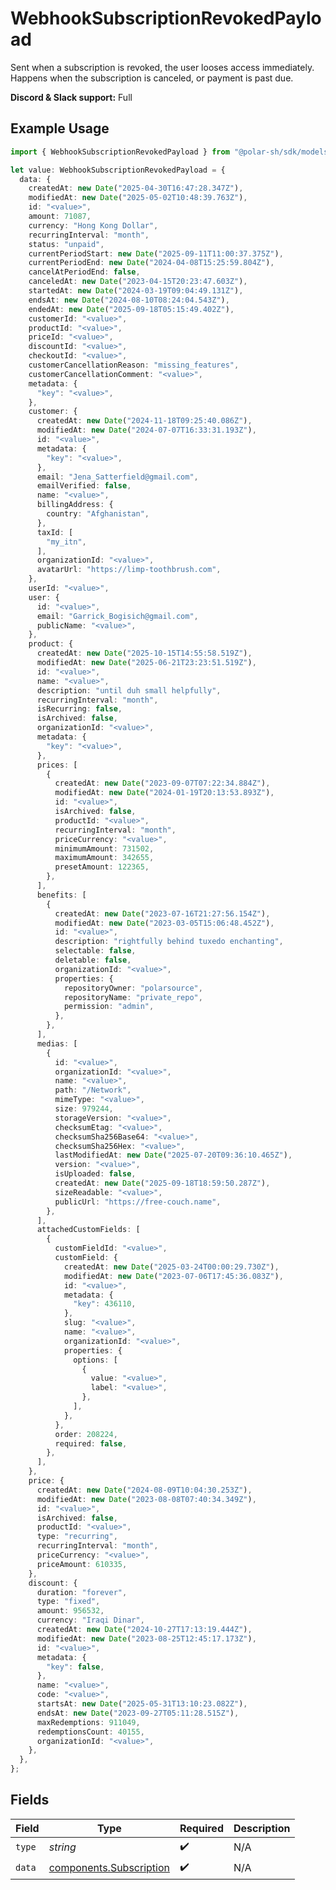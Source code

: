 # WebhookSubscriptionRevokedPayload

Sent when a subscription is revoked, the user looses access immediately.
Happens when the subscription is canceled, or payment is past due.

**Discord & Slack support:** Full

## Example Usage

```typescript
import { WebhookSubscriptionRevokedPayload } from "@polar-sh/sdk/models/components/webhooksubscriptionrevokedpayload.js";

let value: WebhookSubscriptionRevokedPayload = {
  data: {
    createdAt: new Date("2025-04-30T16:47:28.347Z"),
    modifiedAt: new Date("2025-05-02T10:48:39.763Z"),
    id: "<value>",
    amount: 71087,
    currency: "Hong Kong Dollar",
    recurringInterval: "month",
    status: "unpaid",
    currentPeriodStart: new Date("2025-09-11T11:00:37.375Z"),
    currentPeriodEnd: new Date("2024-04-08T15:25:59.804Z"),
    cancelAtPeriodEnd: false,
    canceledAt: new Date("2023-04-15T20:23:47.603Z"),
    startedAt: new Date("2024-03-19T09:04:49.131Z"),
    endsAt: new Date("2024-08-10T08:24:04.543Z"),
    endedAt: new Date("2025-09-18T05:15:49.402Z"),
    customerId: "<value>",
    productId: "<value>",
    priceId: "<value>",
    discountId: "<value>",
    checkoutId: "<value>",
    customerCancellationReason: "missing_features",
    customerCancellationComment: "<value>",
    metadata: {
      "key": "<value>",
    },
    customer: {
      createdAt: new Date("2024-11-18T09:25:40.086Z"),
      modifiedAt: new Date("2024-07-07T16:33:31.193Z"),
      id: "<value>",
      metadata: {
        "key": "<value>",
      },
      email: "Jena_Satterfield@gmail.com",
      emailVerified: false,
      name: "<value>",
      billingAddress: {
        country: "Afghanistan",
      },
      taxId: [
        "my_itn",
      ],
      organizationId: "<value>",
      avatarUrl: "https://limp-toothbrush.com",
    },
    userId: "<value>",
    user: {
      id: "<value>",
      email: "Garrick_Bogisich@gmail.com",
      publicName: "<value>",
    },
    product: {
      createdAt: new Date("2025-10-15T14:55:58.519Z"),
      modifiedAt: new Date("2025-06-21T23:23:51.519Z"),
      id: "<value>",
      name: "<value>",
      description: "until duh small helpfully",
      recurringInterval: "month",
      isRecurring: false,
      isArchived: false,
      organizationId: "<value>",
      metadata: {
        "key": "<value>",
      },
      prices: [
        {
          createdAt: new Date("2023-09-07T07:22:34.884Z"),
          modifiedAt: new Date("2024-01-19T20:13:53.893Z"),
          id: "<value>",
          isArchived: false,
          productId: "<value>",
          recurringInterval: "month",
          priceCurrency: "<value>",
          minimumAmount: 731502,
          maximumAmount: 342655,
          presetAmount: 122365,
        },
      ],
      benefits: [
        {
          createdAt: new Date("2023-07-16T21:27:56.154Z"),
          modifiedAt: new Date("2023-03-05T15:06:48.452Z"),
          id: "<value>",
          description: "rightfully behind tuxedo enchanting",
          selectable: false,
          deletable: false,
          organizationId: "<value>",
          properties: {
            repositoryOwner: "polarsource",
            repositoryName: "private_repo",
            permission: "admin",
          },
        },
      ],
      medias: [
        {
          id: "<value>",
          organizationId: "<value>",
          name: "<value>",
          path: "/Network",
          mimeType: "<value>",
          size: 979244,
          storageVersion: "<value>",
          checksumEtag: "<value>",
          checksumSha256Base64: "<value>",
          checksumSha256Hex: "<value>",
          lastModifiedAt: new Date("2025-07-20T09:36:10.465Z"),
          version: "<value>",
          isUploaded: false,
          createdAt: new Date("2025-09-18T18:59:50.287Z"),
          sizeReadable: "<value>",
          publicUrl: "https://free-couch.name",
        },
      ],
      attachedCustomFields: [
        {
          customFieldId: "<value>",
          customField: {
            createdAt: new Date("2025-03-24T00:00:29.730Z"),
            modifiedAt: new Date("2023-07-06T17:45:36.083Z"),
            id: "<value>",
            metadata: {
              "key": 436110,
            },
            slug: "<value>",
            name: "<value>",
            organizationId: "<value>",
            properties: {
              options: [
                {
                  value: "<value>",
                  label: "<value>",
                },
              ],
            },
          },
          order: 208224,
          required: false,
        },
      ],
    },
    price: {
      createdAt: new Date("2024-08-09T10:04:30.253Z"),
      modifiedAt: new Date("2023-08-08T07:40:34.349Z"),
      id: "<value>",
      isArchived: false,
      productId: "<value>",
      type: "recurring",
      recurringInterval: "month",
      priceCurrency: "<value>",
      priceAmount: 610335,
    },
    discount: {
      duration: "forever",
      type: "fixed",
      amount: 956532,
      currency: "Iraqi Dinar",
      createdAt: new Date("2024-10-27T17:13:19.444Z"),
      modifiedAt: new Date("2023-08-25T12:45:17.173Z"),
      id: "<value>",
      metadata: {
        "key": false,
      },
      name: "<value>",
      code: "<value>",
      startsAt: new Date("2025-05-31T13:10:23.082Z"),
      endsAt: new Date("2023-09-27T05:11:28.515Z"),
      maxRedemptions: 911049,
      redemptionsCount: 40155,
      organizationId: "<value>",
    },
  },
};
```

## Fields

| Field                                                              | Type                                                               | Required                                                           | Description                                                        |
| ------------------------------------------------------------------ | ------------------------------------------------------------------ | ------------------------------------------------------------------ | ------------------------------------------------------------------ |
| `type`                                                             | *string*                                                           | :heavy_check_mark:                                                 | N/A                                                                |
| `data`                                                             | [components.Subscription](../../models/components/subscription.md) | :heavy_check_mark:                                                 | N/A                                                                |